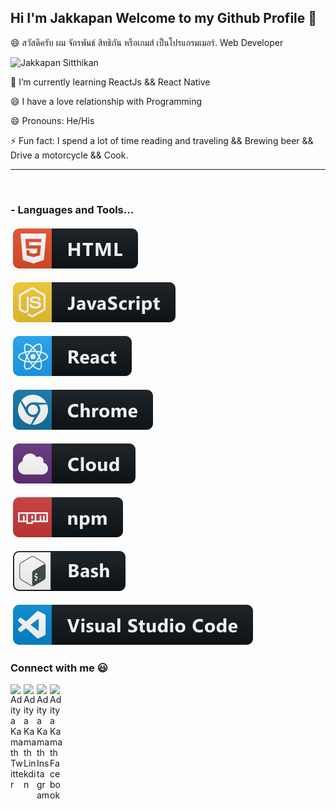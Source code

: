 ## Hi I'm Jakkapan Welcome to my Github Profile 👋

😄 สวัสดีครับ ผม จักรพันธ์ สิทธิกัน หรือเกมส์ เป็นโปรแกรมเมอร์. Web Developer 
  
 
![Jakkapan Sitthikan](https://scontent.fbkk5-6.fna.fbcdn.net/v/t1.0-9/78864039_2825895847636838_3395156722476646400_o.jpg?_nc_cat=101&_nc_sid=09cbfe&_nc_ohc=Bm-xTmCLk6cAX9ZKQv_&_nc_oc=AQkWuxKC2ZScv17sakkTjY6h_gbglQwJAWKbMTOMqW8oUwoZHOUEVCr76GZVl0n02wU&_nc_ht=scontent.fbkk5-6.fna&oh=81aa3dd15c9a2961650499ba0e3fa614&oe=5F7E9B23)
<!--
**MrJAKKAPAN/MrJAKKAPAN** is a ✨ _special_ ✨ repository because its `README.md` (this file) appears on your GitHub profile.
--> 
🌱 I’m currently learning ReactJs && React Native 

😄 I have a love relationship with Programming

😄 Pronouns: He/His

⚡  Fun fact: I spend a lot of time reading and traveling && Brewing beer && Drive a motorcycle && Cook.


*************

<br />

### - Languages and Tools...

<p align="center">
  <!-- For more icons please follow  https://github.com/MikeCodesDotNET/ColoredBadges -->
 <p> <img src="https://raw.githubusercontent.com/8bithemant/8bithemant/master/svg/dev/languages/html.svg" alt="html" style="vertical-align:top; margin:4px">  </p>
  
 <p> <img src="https://raw.githubusercontent.com/8bithemant/8bithemant/master/svg/dev/languages/js.svg" alt="js" style="vertical-align:top; margin:4px"> </p>
  
 <p> <img src="https://raw.githubusercontent.com/8bithemant/8bithemant/master/svg/dev/frameworks/react.svg" alt="react" style="vertical-align:top; margin:4px"> </p>
  
 <p> <img src="https://raw.githubusercontent.com/8bithemant/8bithemant/master/svg/dev/misc/chrome.svg" alt="chrome" style="vertical-align:top; margin:4px"> </p>
  
 <p> <img src="https://raw.githubusercontent.com/8bithemant/8bithemant/master/svg/dev/misc/cloud.svg" alt="cloud" style="vertical-align:top; margin:4px"> </p>
  
 <p> <img src="https://raw.githubusercontent.com/8bithemant/8bithemant/master/svg/dev/services/npm.svg" alt="npm" style="vertical-align:top; margin:4px"> </p>
  
 <p> <img src="https://raw.githubusercontent.com/8bithemant/8bithemant/master/svg/dev/tools/bash.svg" alt="bash" style="vertical-align:top; margin:4px"> </p>
  
 <p> <img src="https://raw.githubusercontent.com/8bithemant/8bithemant/master/svg/dev/tools/visualstudio_code.svg" alt="vscode" style="vertical-align:top; margin:4px"> </p>
</p>


### Connect with me :smiley:
<a href="https://twitter.com/home?lang=th">
  <img align="left" alt="Aditya Kamath Twitter" width="21px" src="https://firebasestorage.googleapis.com/v0/b/github--images.appspot.com/o/Github%20images%2Ftwitter.svg?alt=media&token=0e4ffc45-d873-47ee-b08c-9b98b4fe66cf" />
</a>
<a href="https://www.linkedin.com/feed/">
  <img align="left" alt="Aditya Kamath Linkdin" width="21px" src="https://firebasestorage.googleapis.com/v0/b/github--images.appspot.com/o/Github%20images%2Flinkedin.svg?alt=media&token=0e662ab8-db11-475a-9c43-18d89bcdfde0" />
</a>
<a href="https://www.instagram.com/g.m.game/?hl=th">
  <img align="left" alt="Aditya Kamath Instagram" width="21px" src="https://firebasestorage.googleapis.com/v0/b/github--images.appspot.com/o/Github%20images%2Finstagram-sketched.svg?alt=media&token=ecd87a7d-17b0-464e-8c4f-ec446b86fd51" />
</a>
<a href="https://www.facebook.com/jakkapan.sitthikan.3/">
  <img align="left" alt="Aditya Kamath Facebook" width="21px" src="https://firebasestorage.googleapis.com/v0/b/github--images.appspot.com/o/Github%20images%2Ffacebook.svg?alt=media&token=bf3ea589-7c5c-4a0d-b839-8198ef39c502" />
</a>





<!--Here are some ideas to get you started:
- 🔭 I’m currently working on ...
- 🌱 I’m currently learning ...
- 👯 I’m looking to collaborate on ...
- 🤔 I’m looking for help with ...
- 💬 Ask me about ...
- 📫 How to reach me: ...
- 😄 Pronouns: ...
- ⚡ Fun fact: ...
-->

